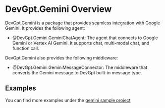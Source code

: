 # DevGpt.Gemini Overview

DevGpt.Gemini is a package that provides seamless integration with Google Gemini. It provides the following agent:

- @DevGpt.Gemini.GeminiChatAgent: The agent that connects to Google Gemini or Vertex AI Gemini. It supports chat, multi-modal chat, and function call.

DevGpt.Gemini also provides the following middleware:
- @DevGpt.Gemini.GeminiMessageConnector: The middleware that converts the Gemini message to DevGpt built-in message type.

## Examples

You can find more examples under the [gemini sample project](https://github.com/khulnasoft/devgpt/tree/main/dotnet/sample/DevGpt.Gemini.Sample)